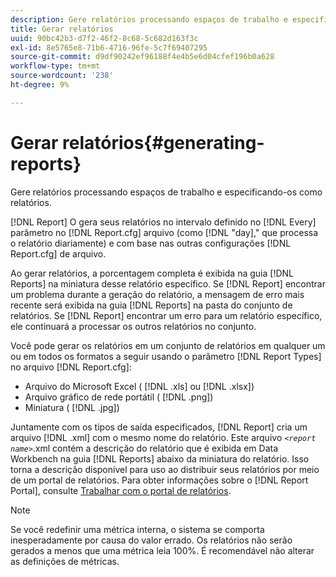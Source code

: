 ```yaml
---
description: Gere relatórios processando espaços de trabalho e especificando-os como relatórios.
title: Gerar relatórios
uuid: 90bc42b3-d7f2-46f2-8c68-5c682d163f3c
exl-id: 8e5765e8-71b6-4716-96fe-5c7f69407295
source-git-commit: d9df90242ef96188f4e4b5e6d04cfef196b0a628
workflow-type: tm+mt
source-wordcount: '238'
ht-degree: 9%

---
```


# Gerar relatórios{#generating-reports}

Gere relatórios processando espaços de trabalho e especificando-os como relatórios.

[!DNL Report] O gera seus relatórios no intervalo definido no  [!DNL Every] parâmetro no  [!DNL Report.cfg] arquivo (como  [!DNL "day],&quot; que processa o relatório diariamente) e com base nas outras configurações  [!DNL Report.cfg] de arquivo.

Ao gerar relatórios, a porcentagem completa é exibida na guia [!DNL Reports] na miniatura desse relatório específico. Se [!DNL Report] encontrar um problema durante a geração do relatório, a mensagem de erro mais recente será exibida na guia [!DNL Reports] na pasta do conjunto de relatórios. Se [!DNL Report] encontrar um erro para um relatório específico, ele continuará a processar os outros relatórios no conjunto.

Você pode gerar os relatórios em um conjunto de relatórios em qualquer um ou em todos os formatos a seguir usando o parâmetro [!DNL Report Types] no arquivo [!DNL Report.cfg]:

* Arquivo do Microsoft Excel ( [!DNL .xls] ou [!DNL .xlsx])
* Arquivo gráfico de rede portátil ( [!DNL .png])
* Miniatura ( [!DNL .jpg])

Juntamente com os tipos de saída especificados, [!DNL Report] cria um arquivo [!DNL .xml] com o mesmo nome do relatório. Este arquivo *`<report name>`*.xml contém a descrição do relatório que é exibida em Data Workbench na guia [!DNL Reports] abaixo da miniatura do relatório. Isso torna a descrição disponível para uso ao distribuir seus relatórios por meio de um portal de relatórios. Para obter informações sobre o [!DNL Report Portal], consulte [Trabalhar com o portal de relatórios](../../home/c-rpt-oview/c-rpt-portal/c-rpt-portal.md#concept-f692210cad494c00865dbf325eb5ed35).

>[!NOTE]
>
>Se você redefinir uma métrica interna, o sistema se comporta inesperadamente por causa do valor errado. Os relatórios não serão gerados a menos que uma métrica leia 100%. É recomendável não alterar as definições de métricas.
